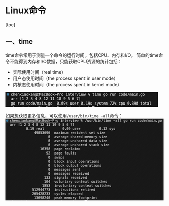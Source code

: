# Linux命令

[toc]

## 一、time

time命令常用于测量一个命令的运行时间，包括CPU、内存和I/O。
简单的time命令不能得到内存和I/O数据，只能获取CPU资源的统计包括：

- 实际使用时间（real time）
- 用户态使用时间（the process spent in user mode）
- 内核态使用时间（the process spent in kernel mode）

![Linux_time](./pic/Linux_time.png)

如果想获取更多信息，可以使用`/user/bin/time -all`命令：
![Linux_time2](./pic/Linux_time2.png)
